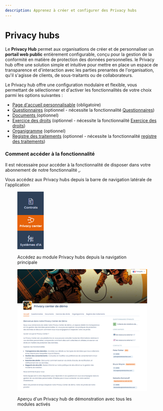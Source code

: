 ```yaml
---
description: Apprenez à créer et configurer des Privacy hubs
---
```


# Privacy hubs

Le **Privacy Hub** permet aux organisations de créer et de personnaliser un **portail web public** entièrement configurable, conçu pour la gestion de la conformité en matière de protection des données personnelles.  le Privacy hub offre une solution simple et intuitive pour mettre en place un espace de transparence et d'interaction avec les parties prenantes de l'organisation, qu'il s'agisse de clients, de sous-traitants ou de collaborateurs.

Le Privacy hub offre une configuration modulaire et flexible, vous permettant de sélectionner et d'activer les fonctionnalités de votre choix parmi les options suivantes :

* [Page d'accueil personnalisable](configuration/page-daccueil-et-configuration-generale.md) (obligatoire)
* [Questionnaires](configuration/questionnaires.md) (optionnel - nécessite la fonctionnalité [Questionnaires](../audit/))
* [Documents ](configuration/documents.md)(optionnel)
* [Exercice des droits](configuration/data-subject-requests.md) (optionnel - nécessite la fonctionnalité [Exercice des droits](../gerer-les-exercices-des-droits/))
* [Organigramme](configuration/organigramme.md) (optionnel)
* [Registre des traitements](configuration/registre-des-traitements.md) (optionnel - nécessite la fonctionnalité [registre des traitements](../editer-le-registre/))

### Comment accéder à la fonctionnalité&#x20;

Il est nécessaire pour accéder à la fonctionnalité de disposer dans votre abonnement de notre fonctionnalité [.](./ "mention").

Vous accédez aux Privacy hubs depuis la barre de navigation latérale de l'application

<figure><img src="../../.gitbook/assets/privacy centers.png" alt=""><figcaption><p>Accédez au module Privacy hubs depuis la navigation principale</p></figcaption></figure>

<figure><img src="../../.gitbook/assets/image (404).png" alt=""><figcaption><p>Aperçu d'un Privacy hub de démonstration avec tous les modules activés</p></figcaption></figure>

